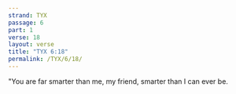 ```yaml
---
strand: TYX
passage: 6
part: 1
verse: 18
layout: verse
title: "TYX 6:18"
permalink: /TYX/6/18/
---
```

"You are far smarter than me, my friend, smarter than I can ever be.
